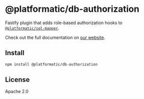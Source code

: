 # @platformatic/db-authorization

Fastify plugin that adds role-based authorization hooks to [`@platformatic/sql-mapper`](https://www.npmjs.com/package/@platformatic/sql-mapper).

Check out the full documentation on [our website](https://docs.platformatic.dev/docs/reference/db/authorization/overview).

## Install

```sh
npm install @platformatic/db-authorization
```

## License

Apache 2.0
